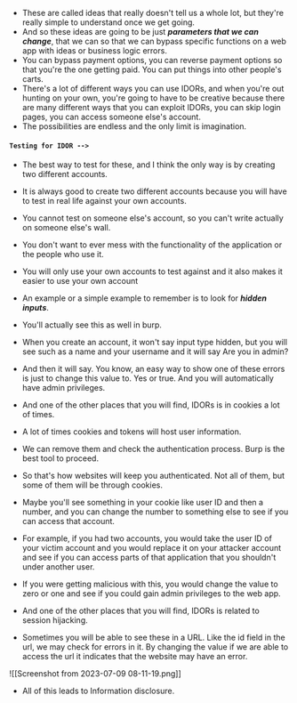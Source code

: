 
- These are called ideas that really doesn't tell us a whole lot, but they're really simple to understand once we get going.
- And so these ideas are going to be just ***parameters that we can change***, that we can so that we can bypass specific functions on a web app with ideas or business logic errors.
- You can bypass payment options, you can reverse payment options so that you're the one getting paid. You can put things into other people's carts.
- There's a lot of different ways you can use IDORs, and when you're out hunting on your own, you're going to have to be creative because there are many different ways that you can exploit IDORs, you can skip login pages, you can access someone else's account.
- The possibilities are endless and the only limit is imagination.

#### `Testing for IDOR -->`

- The best way to test for these, and I think the only way is by creating two different accounts.
- It is always good to create two different accounts because you will have to test in real life against your own accounts.
- You cannot test on someone else's account, so you can't write actually on someone else's wall.
- You don't want to ever mess with the functionality of the application or the people who use it.
- You will only use your own accounts to test against and it also makes it easier to use your own account

- An example or a simple example to remember is to look for ***hidden inputs***.
- You'll actually see this as well in burp.
- When you create an account, it won't say input type hidden, but you will see such as a name and your username and it will say Are you in admin?
- And then it will say. You know, an easy way to show one of these errors is just to change this value to. Yes or true. And you will automatically have admin privileges.

- And one of the other places that you will find, IDORs is in cookies a lot of times.
- A lot of times cookies and tokens will host user information.
- We can remove them and check the authentication process. Burp is the best tool to proceed.
- So that's how websites will keep you authenticated. Not all of them, but some of them will be through cookies.
- Maybe you'll see something in your cookie like user ID and then a number, and you can change the number to something else to see if you can access that account.
- For example, if you had two accounts, you would take the user ID of your victim account and you would replace it on your attacker account and see if you can access parts of that application that you shouldn't under another user.
- If you were getting malicious with this, you would change the value to zero or one and see if you could gain admin privileges to the web app.

- And one of the other places that you will find, IDORs is related to session hijacking.

- Sometimes you will be able to see these in a URL. Like the id field in the url, we may check for errors in it. By changing the value if we are able to access the url it indicates that the website may have an error.

![[Screenshot from 2023-07-09 08-11-19.png]]

- All of this leads to Information disclosure. 